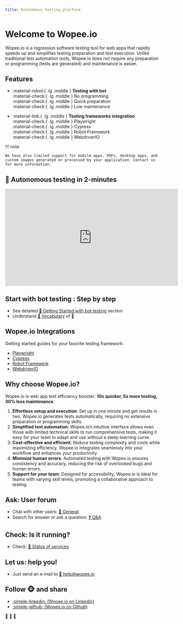 ```yaml
---
title: Autonomous testing plarform
---
```


# Welcome to Wopee.io

Wopee.io is a regression software testing tool for web apps that rapidly speeds up and simplifies testing preparation and test execution.
Unlike traditional test automation tools, Wopee.io does not require any preparation or programming (tests are generated) and maintenance is easier.

## Features

<div class="grid cards" markdown>

- :material-robot:{ .lg .middle } **Testing with bot**
  <br/>
  :material-check:{ .lg .middle } No programming
  <br/>
  :material-check:{ .lg .middle } Quick preparation
  <br/>
  :material-check:{ .lg .middle } Low maintenance

- :material-link:{ .lg .middle } **Testing frameworks integration**
  <br/>
  :material-check:{ .lg .middle } Playwright
  <br/>
  :material-check:{ .lg .middle } Cypress
  <br/>
  :material-check:{ .lg .middle } Robot Framework
  <br/>
  :material-check:{ .lg .middle } WebdriverIO

</div>

!!! note

    We have also limited support for mobile apps, PDFs, desktop apps, and custom images generated or processed by your application. Contact us for more information.

## 🐒 Autonomous testing in 2-minutes

<iframe width="560" height="315" src="https://www.youtube.com/embed/IehmfXNSp74?si=tU2dqA8XJRD6RxYg" title="Introducing Wopee.io autonomous testing" frameborder="0" allow="accelerometer; autoplay; clipboard-write; encrypted-media; gyroscope; picture-in-picture; web-share" referrerpolicy="strict-origin-when-cross-origin" allowfullscreen></iframe>

## Start with bot testing : Step by step

- See detailed [📙 Getting Started with bot testing](bot.md) section
- Understand [📖 Vocabulary](glossary.md) of 🐒

## Wopee.io Integrations

Getting started guides for your favorite testing framework:

<div class="grid cards" markdown>

- [Playwright](playwright-visual-testing.md)
- [Cypress](cypress/01-getting-started.md)
- [Robot Framework](robot-framework/01-getting-started.md)
- [WebdriverIO](webdriverio-visual-testing.md)

</div>

## Why choose Wopee.io?

Wopee.io is web app test efficiency booster: **10x quicker, 5x more testing, 30% less maintenance**.

1. **Effortless setup and execution**: Set up in one minute and get results in two. Wopee.io generates tests automatically, requiring no extensive preparation or programming skills.
2. **Simplified test automation**: Wopee.io’s intuitive interface allows even those with limited technical skills to run comprehensive tests, making it easy for your team to adapt and use without a steep learning curve.
3. **Cost-effective and efficient**: Reduce testing complexity and costs while maximizing efficiency. Wopee.io integrates seamlessly into your workflow and enhances your productivity.
4. **Minimize human errors**: Automated testing with Wopee.io ensures consistency and accuracy, reducing the risk of overlooked bugs and human errors.
5. **Support for your team**: Designed for accessibility, Wopee.io is ideal for teams with varying skill levels, promoting a collaborative approach to testing.

## Ask: User forum

- Chat with other users: [💬 General](https://github.com/orgs/Wopee-io/discussions/categories/general)
- Search for answer or ask a question: [❓ Q&A](https://github.com/orgs/Wopee-io/discussions/categories/q-a)

## Check: Is it running?

- Check: [🚦 Status of services](https://github.com/orgs/Wopee-io/discussions/categories/status-of-services)

## Let us: help you!

- Just send an e-mail to [📨 help@wopee.io](mailto:help@wopee.io)

## Follow 🐵 and share

- [:simple-linkedin: (Wopee.io on LinkedIn)](https://www.linkedin.com/company/wopee-io)
- [:simple-github: (Wopee.io on Github)](https://github.com/Wopee-io)

🍌 🍌 🍌
